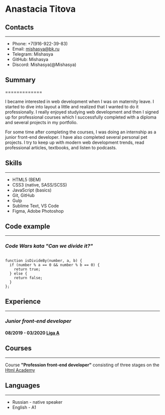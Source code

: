 # Anastacia Titova

## Contacts
---

* Phone: +7(916-922-39-83)
* Email: mishasya@bk.ru
* Telegram: Mishasya
* GitHub: Mishasya
* Discord: Mishasya(@Mishasya)


## Summary
=============

I became interested in web development when I was on maternity leave. I started to dive into layout a little and realized that I wanted to do it professionally. I really enjoyed studying web development and then I signed up for professional courses which I successfully completed with a diploma and several projects in my portfolio.

For some time after completing the courses, I was doing an internship as a junior front-end developer. I have also completed several personal pet projects. I try to keep up with modern web development trends, read professional articles, textbooks, and listen to podcasts.


## Skills

***

* HTML5 (BEM)
* CSS3 (native, SASS/SCSS)
* JavaScript (basics)
* Git, GitHub
* Gulp
* Sublime Text, VS Code
* Figma, Adobe Photoshop


## Code example

***

### *Code Wars kata "Can we divide it?"*

```

function isDivideBy(number, a, b) {
  if (number % a == 0 && number % b == 0) {
    return true;
  } else {
    return false;
  }
};

```

## Experience

***

### *Junior front-end developer*

#### 08/2019 - 03/2020 [Liga A](ligaa.agency)



## Courses

***

Course **"Profession front-end developer"** consisting of three stages on the [Html Academy](htmlacademy.ru)


## Languages

***

* Russian - native speaker
* English - A1






